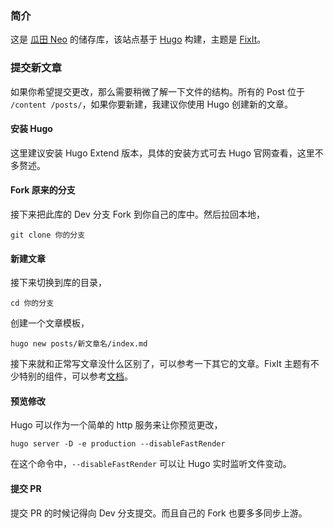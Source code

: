 ### 简介

这是 [瓜田 Neo](https://neo.schoolmelon.com) 的储存库，该站点基于 [Hugo](https://gohugo.io/) 构建，主题是 [FixIt](https://github.com/hugo-fixit/FixIt/)。

### 提交新文章

如果你希望提交更改，那么需要稍微了解一下文件的结构。所有的 Post 位于 `/content
/posts/`，如果你要新建，我建议你使用 Hugo 创建新的文章。

#### 安装 Hugo

这里建议安装 Hugo Extend 版本，具体的安装方式可去 Hugo 官网查看，这里不多赘述。

#### Fork 原来的分支

接下来把此库的 Dev 分支 Fork 到你自己的库中。然后拉回本地，

```
git clone 你的分支
```

#### 新建文章

接下来切换到库的目录，

```
cd 你的分支
```

创建一个文章模板，

```
hugo new posts/新文章名/index.md
```

接下来就和正常写文章没什么区别了，可以参考一下其它的文章。FixIt 主题有不少特别的组件，可以参考[文档](https://fixit.lruihao.cn/documentation/)。

#### 预览修改

Hugo 可以作为一个简单的 http 服务来让你预览更改，

```
hugo server -D -e production --disableFastRender
```

在这个命令中，`--disableFastRender` 可以让 Hugo 实时监听文件变动。

#### 提交 PR

提交 PR 的时候记得向 Dev 分支提交。而且自己的 Fork 也要多多同步上游。